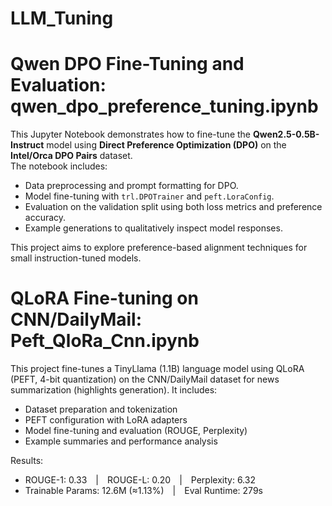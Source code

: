 # LLM_Tuning


# Qwen DPO Fine-Tuning and Evaluation: qwen_dpo_preference_tuning.ipynb

This Jupyter Notebook demonstrates how to fine-tune the **Qwen2.5-0.5B-Instruct** model using **Direct Preference Optimization (DPO)** on the **Intel/Orca DPO Pairs** dataset.  
The notebook includes:
- Data preprocessing and prompt formatting for DPO.
- Model fine-tuning with `trl.DPOTrainer` and `peft.LoraConfig`.
- Evaluation on the validation split using both loss metrics and preference accuracy.
- Example generations to qualitatively inspect model responses.

This project aims to explore preference-based alignment techniques for small instruction-tuned models.


# QLoRA Fine-tuning on CNN/DailyMail: Peft_QloRa_Cnn.ipynb

This project fine-tunes a TinyLlama (1.1B) language model using QLoRA (PEFT, 4-bit quantization) on the CNN/DailyMail dataset for news summarization (highlights generation).
It includes:
- Dataset preparation and tokenization
- PEFT configuration with LoRA adapters
- Model fine-tuning and evaluation (ROUGE, Perplexity)
- Example summaries and performance analysis

Results:
- ROUGE-1: 0.33 | ROUGE-L: 0.20 | Perplexity: 6.32
- Trainable Params: 12.6M (≈1.13%) | Eval Runtime: 279s
